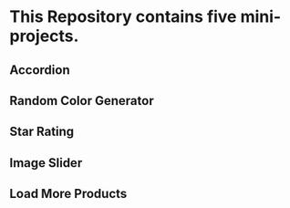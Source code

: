 # This Repository contains five mini-projects.

## Accordion
## Random Color Generator
## Star Rating
## Image Slider
## Load More Products